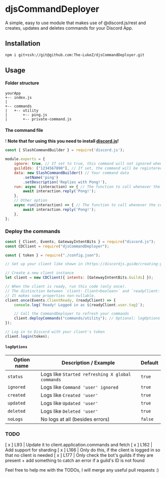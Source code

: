 # djsCommandDeployer

A simple, easy to use module that makes use of @discord.js/rest and creates, updates and deletes commands for your Discord App.

## Installation

```bash
npm i git+ssh://git@github.com:The-LukeZ/djsCommandDeployer.git
```

## Usage

#### Folder structure

```tree
yourApp
+-- index.js
|
+-- commands
|   +-- utility
|       +-- ping.js
|       +-- private-command.js
```

#### The command file

! **Note that for using this you need to install [discord.js](https://discordjs.guide/)!**

```js
const { SlashCommandBuilder } = require('discord.js');

module.exports = {
    ignore: true, // If set to true, this command will not ignored when refreshing all commands
    guildIds: ["1234567890"], // If set, the command will be registered/updated in all guilds | You need to manually delete this
	data: new SlashCommandBuilder() // Your command data
		.setName('ping')
		.setDescription('Replies with Pong!'),
	run: async (interaction) => { // The function to call whenever the command is executed
		await interaction.reply('Pong!');
	},
    // Other option
    async run(interaction) => { // The function to call whenever the command is executed
		await interaction.reply('Pong!');
	},
};
```

### Deploy the commands

```js
const { Client, Events, GatewayIntentBits } = require("discord.js");
const CDClient = require("djsCommandDeployer");

const { token } = require("./config.json");

// Set up your client like shown in (https://discordjs.guide/creating-your-bot/main-file)

// Create a new client instance
let client = new CDClient({ intents: [GatewayIntentBits.Guilds] });

// When the client is ready, run this code (only once).
// The distinction between `client: Client<boolean>` and `readyClient: Client<true>` is important for TypeScript developers.
// It makes some properties non-nullable.
client.once(Events.ClientReady, (readyClient) => {
    console.log(`Ready! Logged in as ${readyClient.user.tag}`);

    // Call the CommandDeployer to refresh your commands
    client.deployCommands("commands/utility"); // Optional: logOptions object
});

// Log in to Discord with your client's token
client.login(token);
```

#### `logOptions`

| Option name | Description / Example                            | Default |
| ----------- | ------------------------------------------------ | ------- |
| `status`    | Logs like `Started refreshing X global commands` | `true`  |
| `ignored`   | Logs like `Command 'user' ignored`               | `true`  |
| `created`   | Logs like `Created 'user'`                       | `true`  |
| `updated`   | Logs like `Updated 'user'`                       | `true`  |
| `deleted`   | Logs like `Deleted 'user'`                       | `true`  |
| `noLogs`    | No logs at all (besides errors)                  | `false` |

### TODO

[ x ] L93 | Update it to client.application.commands and fetch
[ x ] L162 | Add support for sharding
[ x ] L166 | Only do this, if the client is logged in so that no client is needed
[ x ] L177 | Only check the bot's guilds if they are present + add something to catch an error if a guild's ID is not found

Feel free to help me with the TODOs, I will merge any useful pull requests :)
